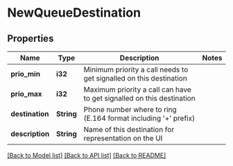 # NewQueueDestination

## Properties

Name | Type | Description | Notes
------------ | ------------- | ------------- | -------------
**prio_min** | **i32** | Minimum priority a call needs to get signalled on this destination | 
**prio_max** | **i32** | Maximum priority a call can have to get signalled on this destination | 
**destination** | **String** | Phone number where to ring (E.164 format including '+' prefix) | 
**description** | **String** | Name of this destination for representation on the UI | 

[[Back to Model list]](../README.md#documentation-for-models) [[Back to API list]](../README.md#documentation-for-api-endpoints) [[Back to README]](../README.md)


